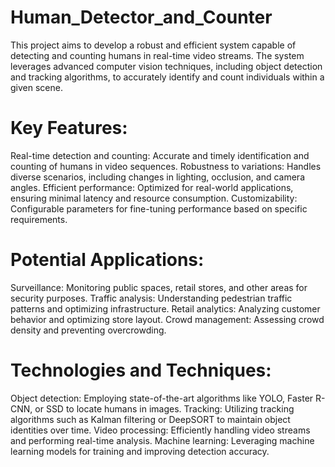 # Human_Detector_and_Counter
This project aims to develop a robust and efficient system capable of detecting and counting humans in real-time video streams. The system leverages advanced computer vision techniques, including object detection and tracking algorithms, to accurately identify and count individuals within a given scene.


# Key Features:

Real-time detection and counting: Accurate and timely identification and counting of humans in video sequences.
Robustness to variations: Handles diverse scenarios, including changes in lighting, occlusion, and camera angles.
Efficient performance: Optimized for real-world applications, ensuring minimal latency and resource consumption.
Customizability: Configurable parameters for fine-tuning performance based on specific requirements.


# Potential Applications:

Surveillance: Monitoring public spaces, retail stores, and other areas for security purposes.
Traffic analysis: Understanding pedestrian traffic patterns and optimizing infrastructure.
Retail analytics: Analyzing customer behavior and optimizing store layout.
Crowd management: Assessing crowd density and preventing overcrowding.

# Technologies and Techniques:

Object detection: Employing state-of-the-art algorithms like YOLO, Faster R-CNN, or SSD to locate humans in images.
Tracking: Utilizing tracking algorithms such as Kalman filtering or DeepSORT to maintain object identities over time.
Video processing: Efficiently handling video streams and performing real-time analysis.
Machine learning: Leveraging machine learning models for training and improving detection accuracy.
